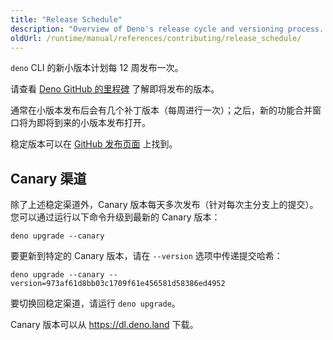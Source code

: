 ```yaml
---
title: "Release Schedule"
description: "Overview of Deno's release cycle and versioning process. Learn about stable releases, canary builds, and how to manage different Deno versions including upgrading to specific builds."
oldUrl: /runtime/manual/references/contributing/release_schedule/
---
```


`deno` CLI 的新小版本计划每 12 周发布一次。

请查看 [Deno GitHub 的里程碑](https://github.com/denoland/deno/milestones) 了解即将发布的版本。

通常在小版本发布后会有几个补丁版本（每周进行一次）；之后，新的功能合并窗口将为即将到来的小版本发布打开。

稳定版本可以在 [GitHub 发布页面](https://github.com/denoland/deno/releases) 上找到。

## Canary 渠道

除了上述稳定渠道外，Canary 版本每天多次发布（针对每次主分支上的提交）。您可以通过运行以下命令升级到最新的 Canary 版本：

```console
deno upgrade --canary
```

要更新到特定的 Canary 版本，请在 `--version` 选项中传递提交哈希：

```console
deno upgrade --canary --version=973af61d8bb03c1709f61e456581d58386ed4952
```

要切换回稳定渠道，请运行 `deno upgrade`。

Canary 版本可以从 https://dl.deno.land 下载。